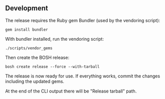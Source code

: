 ## Development

The release requires the Ruby gem Bundler (used by the vendoring script):

```
gem install bundler
```

With bundler installed, run the vendoring script:

```
./scripts/vendor_gems
```

Then create the BOSH release:

```
bosh create release --force --with-tarball
```

The release is now ready for use. If everything works, commit the changes including the updated gems.

At the end of the CLI output there will be "Release tarball" path.
